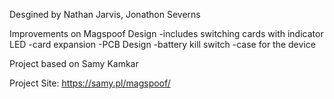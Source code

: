 Desgined by Nathan Jarvis, Jonathon Severns

Improvements on Magspoof Design
-includes switching cards with indicator LED
-card expansion
-PCB Design
-battery kill switch
-case for the device


Project based on  Samy Kamkar

Project Site: https://samy.pl/magspoof/